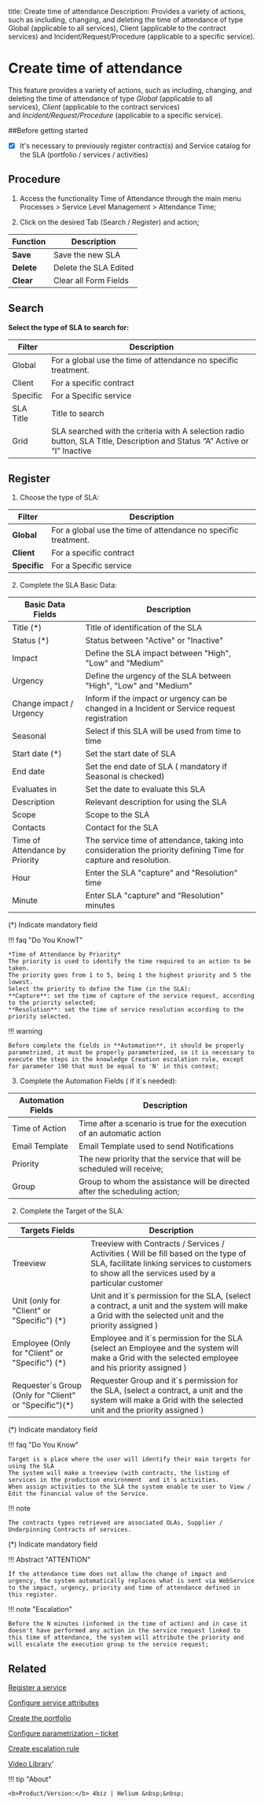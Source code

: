 title: Create time of attendance
Description: Provides a variety of actions, such as including, changing, and deleting the time of attendance of type Global (applicable to all services), Client (applicable to the contract services) and Incident/Request/Procedure (applicable to a specific service).

# Create time of attendance

This feature provides a variety of actions, such as including, changing, and deleting the time of attendance of type *Global* (applicable to all services), *Client* (applicable to the contract services) and *Incident/Request/Procedure* (applicable to a specific service).

##Before getting started

- [x] It's necessary to previously register contract(s) and Service catalog for the SLA (portfolio / services / activities)

## Procedure

1.  Access the functionality Time of Attendance through the main menu Processes \> Service Level Management \> Attendance Time;

2.  Click on the desired Tab (Search / Register) and action;

| Function           | Description                                                                                         |
|--------------------|-----------------------------------------------------------------------------------------------------|
| **Save**           | Save the new SLA                                                                                    |
| **Delete**         | Delete the SLA Edited                                                                               |
| **Clear**          | Clear all Form Fields                                                                               |

## Search

**Select the type of SLA to search for:**

| **Filter** | **Description**                                                                                                            |
|------------|----------------------------------------------------------------------------------------------------------------------------|
| Global     | For a global use the time of attendance no specific treatment.                                                             |
| Client     | For a specific contract                                                                                                    |
| Specific   | For a Specific service                                                                                                     |
| SLA Title  | Title to search                                                                                                            |
| Grid       | SLA searched with the criteria with A selection radio button, SLA Title, Description and Status “A” Active or “I” Inactive |

## Register

1.  Choose the type of SLA:

| Filter       | Description                                                    |
|--------------|----------------------------------------------------------------|
| **Global**   | For a global use the time of attendance no specific treatment. |
| **Client**   | For a specific contract                                        |
| **Specific** | For a Specific service                                         |

2.  Complete the SLA Basic Data:

| **Basic Data Fields**          | **Description**                                                                                                  |
|--------------------------------|------------------------------------------------------------------------------------------------------------------|
| Title (\*)                     | Title of identification of the SLA                                                                               |
| Status (\*)                    | Status between "Active" or "Inactive"                                                                            |
| Impact                         | Define the SLA impact between "High", "Low" and "Medium"                                                         |
| Urgency                        | Define the urgency of the SLA between "High", "Low" and "Medium"                                                 |
| Change impact / Urgency        | Inform if the impact or urgency can be changed in a Incident or Service request registration                     |
| Seasonal                       | Select if this SLA will be used from time to time                                                              |
| Start date (\*)                | Set the start date of SLA                                                                                        |
| End date                       | Set the end date of SLA ( mandatory if Seasonal is checked)                                                      |
| Evaluates in                   | Set the date to evaluate this SLA                                                                                |
| Description                    | Relevant description for using the SLA                                                                           |
| Scope                          | Scope to the SLA                                                                                                 |
| Contacts                       | Contact for the SLA                                                                                              |
| Time of Attendance by Priority | The service time of attendance, taking into consideration the priority defining Time for capture and resolution. |
| Hour                           | Enter the SLA "capture" and "Resolution" time                                                                    |
| Minute                         | Enter SLA "capture" and "Resolution" minutes                                                                     |

(\*) Indicate mandatory field

!!! faq "Do You KnowT"

    *Time of Attendance by Priority*
    The priority is used to identify the time required to an action to be taken.
    The priority goes from 1 to 5, being 1 the highest priority and 5 the lowest.
    Select the priority to define the Time (in the SLA):  
    **Capture**: set the time of capture of the service request, according to the priority selected;    
    **Resolution**: set the time of service resolution according to the priority selected.

!!! warning

    Before complete the fields in **Automation**, it should be properly parametrized, it must be properly parameterized, so it is necessary to execute the steps in the knowledge Creation escalation rule, except for parameter 190 that must be equal to 'N' in this context;

3.  Complete the Automation Fields ( if it´s needed):

| Automation Fields                                       | Description                                                                                                                                                    |
|---------------------------------------------------------|----------------------------------------------------------------------------------------------------------------------------------------------------------------|
| Time of Action                                          | Time after a scenario is true for the execution of an automatic action                                                                                         |
| Email Template                                          | Email Template used to send Notifications                                                                                                                      |
| Priority                                                | The new priority that the service that will be scheduled will receive;                                                                                         |
| Group                                                   | Group to whom the assistance will be directed after the scheduling action;                                                                                     |

2.  Complete the Target of the SLA:

| Targets Fields                                          | Description                                                                                                                                                    |
|---------------------------------------------------------|----------------------------------------------------------------------------------------------------------------------------------------------------------------|
| Treeview                                                | Treeview with Contracts / Services / Activities ( Will be fill based on the type of SLA, facilitate linking services to customers to show all the services used by a particular customer |
| Unit (only for "Client" or "Specific") (\*)             | Unit and it´s permission for the SLA, (select a contract, a unit and the system will make a Grid with the selected unit and the priority assigned )            |
| Employee (Only for "Client" or "Specific") (\*)         | Employee and it´s permission for the SLA (select an Employee and the system will make a Grid with the selected employee and his priority assigned )            |
| Requester´s Group (Only for "Client" or "Specific")(\*) | Requester Group and it´s permission for the SLA, (select a contract, a unit and the system will make a Grid with the selected unit and the priority assigned ) |

(\*) Indicate mandatory field

!!! faq "Do You Know"

    Target is a place where the user will identify their main targets for using the SLA  
    The system will make a treeview (with contracts, the listing of services in the production environment  and it´s activities.  
    When assign activities to the SLA the system enable te user to View / Edit the financial value of the Service. 

!!! note
    
    The contracts types retrieved are associated OLAs, Supplier / Underpinning Contracts of services.

(\*) Indicate mandatory field

!!! Abstract "ATTENTION"

    If the attendance time does not allow the change of impact and urgency, the system automatically replaces what is sent via WebService to the impact, urgency, priority and time of attendance defined in this register.

!!! note "Escalation"

    Before the N minutes (informed in the time of action) and in case it doesn't have performed any action in the service request linked to this time of attendance, the system will attribute the priority and will escalate the execution group to the service request;

## Related

[Register a service](/en-us/4biz-helium/processes/portfolio-and-catalog/use/register-a-service.html)

[Configure service attributes](/en-us/4biz-helium/processes/portfolio-and-catalog/use/configure-services-attributes.html)

[Create the portfolio](/en-us/4biz-helium/processes/portfolio-and-catalog/use/create-the-portfolio.html)

[Configure parametrization – ticket](/en-us/4biz-helium/platform-administration/parameters-list/configure-parametrization-ticket.html)

[Create escalation rule](/en-us/4biz-helium/processes/tickets/use/create-escalation-rule.html)


<i class='fa fa-youtube-play  fa-2x' style='color:#97ce17;vertical-align: middle;'> </i> [Video Library](https://www.youtube.com/playlist?list=PLB5qK2uzf2RMDKjZH8augISpB17EQqrrc)'

!!! tip "About"

    <b>Product/Version:</b> 4biz | Helium &nbsp;&nbsp;
